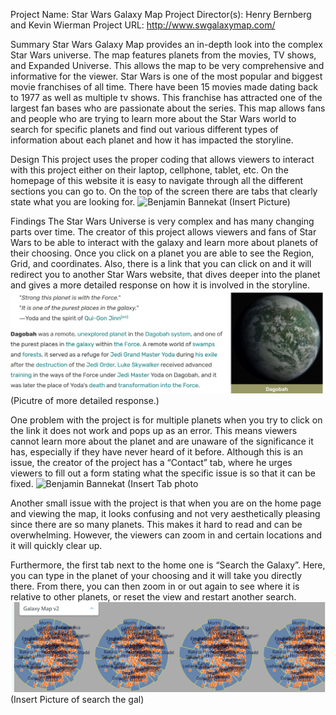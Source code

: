 Project Name: Star Wars Galaxy Map 
Project Director(s): Henry Bernberg and Kevin Wierman
Project URL: http://www.swgalaxymap.com/


Summary
Star Wars Galaxy Map provides an in-depth look into the complex Star Wars universe. The map features planets from the movies, TV shows, and Expanded Universe. This allows the map to be very comprehensive and informative for the viewer. Star Wars is one of the most popular and biggest movie franchises of all time. There have been 15 movies made dating back to 1977 as well as multiple tv shows. This franchise has attracted one of the largest fan bases who are passionate about the series. This map allows fans and people who are trying to learn more about the Star Wars world to search for specific planets and find out various different types of information about each planet and how it has impacted the storyline. 

Design
This project uses the proper coding that allows viewers to interact with this project either on their laptop, cellphone, tablet, etc. On the homepage of this website it is easy to navigate through all the different sections you can go to. On the top of the screen there are tabs that clearly state what you are looking for. ![Benjamin Bannekat](https://octodex.github.com/images/bannekat.png) (Insert Picture)

Findings
The Star Wars Universe is very complex and has many changing parts over time. The creator of this project allows viewers and fans of Star Wars to be able to interact with the galaxy and learn more about planets of their choosing. Once you click on a planet you are able to see the Region, Grid, and coordinates. Also, there is a link that you can click on and it will redirect you to another Star Wars website, that dives deeper into the planet and gives a more detailed response on how it is involved in the storyline. ![Planet Info](https://github.com/Thomas-Mark/TMark/blob/main/images/Review%20Two%20planet.JPG) (Picutre of more detailed response.)

One problem with the project is for multiple planets when you try to click on the link it does not work and pops up as an error. This means viewers cannot learn more about the planet and are unaware of the significance it has, especially if they have never heard of it before. Although this is an issue, the creator of the project has a “Contact” tab, where he urges viewers to fill out a form stating what the specific issue is so that it can be fixed. ![Benjamin Bannekat](https://octodex.github.com/images/bannekat.png) (Insert Tab photo

Another small issue with the project is that when you are on the home page and viewing the map, it looks confusing and not very aesthetically pleasing since there are so many planets. This makes it hard to read and can be overwhelming. However, the viewers can zoom in and certain locations and it will quickly clear up.

 Furthermore, the first tab next to the home one is “Search the Galaxy”. Here, you can type in the planet of your choosing and it will take you directly there. From there, you can then zoom in or out again to see where it is relative to other planets, or reset the view and restart another search. ![Star Wars Galaxy](https://github.com/Thomas-Mark/TMark/blob/main/images/Home%20page%20map%20review%202.JPG) (Insert Picture of search the gal)
